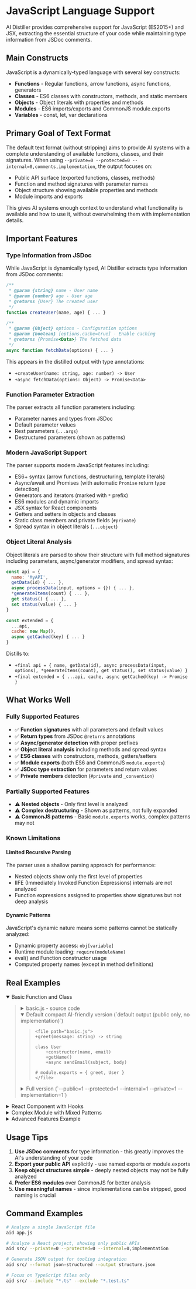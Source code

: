 # JavaScript Language Support

AI Distiller provides comprehensive support for JavaScript (ES2015+) and JSX, extracting the essential structure of your code while maintaining type information from JSDoc comments.

## Main Constructs

JavaScript is a dynamically-typed language with several key constructs:

- **Functions** - Regular functions, arrow functions, async functions, generators
- **Classes** - ES6 classes with constructors, methods, and static members
- **Objects** - Object literals with properties and methods
- **Modules** - ES6 imports/exports and CommonJS module.exports
- **Variables** - const, let, var declarations

## Primary Goal of Text Format

The default text format (without stripping) aims to provide AI systems with a complete understanding of available functions, classes, and their signatures. When using `--private=0 --protected=0 --internal=0,comments,implementation`, the output focuses on:

- Public API surface (exported functions, classes, methods)
- Function and method signatures with parameter names
- Object structure showing available properties and methods
- Module imports and exports

This gives AI systems enough context to understand what functionality is available and how to use it, without overwhelming them with implementation details.

## Important Features

### Type Information from JSDoc

While JavaScript is dynamically typed, AI Distiller extracts type information from JSDoc comments:

```javascript
/**
 * @param {string} name - User name
 * @param {number} age - User age
 * @returns {User} The created user
 */
function createUser(name, age) { ... }

/**
 * @param {Object} options - Configuration options
 * @param {boolean} [options.cache=true] - Enable caching
 * @returns {Promise<Data>} The fetched data
 */
async function fetchData(options) { ... }
```

This appears in the distilled output with type annotations:
- `+createUser(name: string, age: number) -> User`
- `+async fetchData(options: Object) -> Promise<Data>`

### Function Parameter Extraction

The parser extracts all function parameters including:
- Parameter names and types from JSDoc
- Default parameter values
- Rest parameters (`...args`)
- Destructured parameters (shown as patterns)

### Modern JavaScript Support

The parser supports modern JavaScript features including:
- ES6+ syntax (arrow functions, destructuring, template literals)
- Async/await and Promises (with automatic `Promise` return type detection)
- Generators and iterators (marked with `*` prefix)
- ES6 modules and dynamic imports
- JSX syntax for React components
- Getters and setters in objects and classes
- Static class members and private fields (`#private`)
- Spread syntax in object literals (`...object`)

### Object Literal Analysis

Object literals are parsed to show their structure with full method signatures including parameters, async/generator modifiers, and spread syntax:
```javascript
const api = {
  name: 'MyAPI',
  getData(id) { ... },
  async processData(input, options = {}) { ... },
  *generateItems(count) { ... },
  get status() { ... },
  set status(value) { ... }
}

const extended = {
  ...api,
  cache: new Map(),
  async getCached(key) { ... }
}
```

Distills to:
- `+final api = { name, getData(id), async processData(input, options), *generateItems(count), get status(), set status(value) }`
- `+final extended = { ...api, cache, async getCached(key) -> Promise }`

## What Works Well

### Fully Supported Features
- ✅ **Function signatures** with all parameters and default values
- ✅ **Return types** from JSDoc `@returns` annotations
- ✅ **Async/generator detection** with proper prefixes
- ✅ **Object literal analysis** including methods and spread syntax
- ✅ **ES6 classes** with constructors, methods, getters/setters
- ✅ **Module exports** (both ES6 and CommonJS `module.exports`)
- ✅ **JSDoc type extraction** for parameters and return values
- ✅ **Private members** detection (`#private` and `_convention`)

### Partially Supported Features
- ⚠️ **Nested objects** - Only first level is analyzed
- ⚠️ **Complex destructuring** - Shown as patterns, not fully expanded
- ⚠️ **CommonJS patterns** - Basic `module.exports` works, complex patterns may not

### Known Limitations

#### Limited Recursive Parsing
The parser uses a shallow parsing approach for performance:
- Nested objects show only the first level of properties
- IIFE (Immediately Invoked Function Expressions) internals are not analyzed
- Function expressions assigned to properties show signatures but not deep analysis

#### Dynamic Patterns
JavaScript's dynamic nature means some patterns cannot be statically analyzed:
- Dynamic property access: `obj[variable]`
- Runtime module loading: `require(moduleName)`
- eval() and Function constructor usage
- Computed property names (except in method definitions)

## Real Examples

<details open><summary>Basic Function and Class</summary><blockquote>
  <details><summary>basic.js - source code</summary><blockquote>

```javascript
/**
 * @param {string} message - The greeting message
 * @returns {string} Formatted greeting
 */
function greet(message) {
    return `Hello, ${message}!`;
}

class User {
    constructor(name, email) {
        this.name = name;
        this.email = email;
        this._id = Math.random();
    }

    getName() {
        return this.name;
    }

    async sendEmail(subject, body) {
        console.log(`Sending email to ${this.email}`);
        // Implementation here
    }
}

module.exports = { greet, User };
```

  </blockquote></details>
  <details open><summary>Default compact AI-friendly version (`default output (public only, no implementation)`)</summary><blockquote>

```
<file path="basic.js">
+greet(message: string) -> string

class User
    +constructor(name, email)
    +getName()
    +async sendEmail(subject, body)

# module.exports = { greet, User }
</file>
```

  </blockquote></details>
  <details><summary>Full version (`--public=1 --protected=1 --internal=1 --private=1 --implementation=1`)</summary><blockquote>

```
<file path="basic.js">
+greet(message: string) -> string:
    {
        return `Hello, ${message}!`;
    }

class User
    +constructor(name, email):
        {
            this.name = name;
            this.email = email;
            this._id = Math.random();
        }

    +getName():
        {
            return this.name;
        }

    +async sendEmail(subject, body):
        {
            console.log(`Sending email to ${this.email}`);
            // Implementation here
        }

# module.exports = { greet, User }
</file>
```

  </blockquote></details>
</blockquote></details>

<details><summary>React Component with Hooks</summary><blockquote>
  <details><summary>UserList.jsx - source code</summary><blockquote>

```javascript
import React, { useState, useEffect } from 'react';
import PropTypes from 'prop-types';

/**
 * Custom hook for fetching users
 * @returns {Array} List of users
 */
const useUsers = () => {
    const [users, setUsers] = useState([]);

    useEffect(() => {
        fetch('/api/users')
            .then(res => res.json())
            .then(data => setUsers(data));
    }, []);

    return users;
};

/**
 * User list component
 * @param {Object} props - Component props
 * @param {string} props.title - List title
 * @param {Function} props.onUserClick - Click handler
 */
function UserList({ title, onUserClick }) {
    const users = useUsers();

    return (
        <div className="user-list">
            <h2>{title}</h2>
            <ul>
                {users.map(user => (
                    <li key={user.id} onClick={() => onUserClick(user)}>
                        {user.name}
                    </li>
                ))}
            </ul>
        </div>
    );
}

UserList.propTypes = {
    title: PropTypes.string.isRequired,
    onUserClick: PropTypes.func
};

export default UserList;
```

  </blockquote></details>
  <details open><summary>Default compact AI-friendly version (`default output (public only, no implementation)`)</summary><blockquote>

```
<file path="UserList.jsx">
import React as react from react
import PropTypes as PropTypes from prop-types

+final useUsers() -> Array

+UserList({ title, onUserClick }: Object)

+final UserList.propTypes = { title, onUserClick }

# Exports: UserList
</file>
```

  </blockquote></details>
</blockquote></details>

<details><summary>Complex Module with Mixed Patterns</summary><blockquote>
  <details><summary>api-client.js - source code</summary><blockquote>

```javascript
import axios from 'axios';

const API_BASE = 'https://api.example.com';

// Private helper
function buildUrl(endpoint) {
    return `${API_BASE}${endpoint}`;
}

/**
 * API client with authentication
 */
class ApiClient {
    constructor(apiKey) {
        this.apiKey = apiKey;
        this.axios = axios.create({
            headers: { 'X-API-Key': apiKey }
        });
    }

    async get(endpoint) {
        const response = await this.axios.get(buildUrl(endpoint));
        return response.data;
    }

    async post(endpoint, data) {
        const response = await this.axios.post(buildUrl(endpoint), data);
        return response.data;
    }
}

// Factory function
export const createClient = (apiKey) => new ApiClient(apiKey);

// Convenience methods
export const quickGet = async (endpoint) => {
    const client = new ApiClient(process.env.API_KEY);
    return client.get(endpoint);
};

export default ApiClient;
```

  </blockquote></details>
  <details open><summary>Default compact AI-friendly version (`default output (public only, no implementation)`)</summary><blockquote>

```
<file path="api-client.js">
import axios from axios

+final API_BASE = 'https://api.example.com'

class ApiClient:
    +constructor(apiKey)
    +async get(endpoint) -> Promise
    +async post(endpoint, data) -> Promise

+final createClient = (apiKey) => new ApiClient(apiKey)
+final async quickGet = async (endpoint) -> Promise

# Exports: createClient, quickGet, ApiClient
</file>
```

  </blockquote></details>
</blockquote></details>

<details><summary>Advanced Features Example</summary><blockquote>
  <details><summary>advanced-features.js - source code</summary><blockquote>

```javascript
// Object with spread syntax and methods
const baseApi = {
    timeout: 5000,
    retry: 3
};

const dataService = {
    ...baseApi,
    cache: new Map(),

    async getData(id, options = {}) {
        // Implementation
        return { id, ...options };
    },

    *generateBatch(count = 10) {
        for (let i = 0; i < count; i++) {
            yield { id: i, data: `item-${i}` };
        }
    },

    get cacheSize() {
        return this.cache.size;
    },

    set maxCacheSize(value) {
        this._maxCache = value;
    }
};

// Class with private fields
class SecureStore {
    #encryptionKey;
    #data = new Map();

    constructor(key) {
        this.#encryptionKey = key;
    }

    async store(key, value) {
        const encrypted = await this.#encrypt(value);
        this.#data.set(key, encrypted);
    }

    async #encrypt(data) {
        // Private method
        return btoa(JSON.stringify(data));
    }
}

/**
 * @param {string[]} items - Array of items
 * @param {Function} callback - Processing callback
 * @returns {Promise<void>}
 */
async function processItems(items, callback) {
    for (const item of items) {
        await callback(item);
    }
}
```

  </blockquote></details>
  <details open><summary>Default compact AI-friendly version (`default output (public only, no implementation)`)</summary><blockquote>

```
<file path="advanced-features.js">
+final baseApi = { timeout, retry }
+final dataService = { ...baseApi, cache, async getData(id, options) -> Promise, *generateBatch(count), get cacheSize(), set maxCacheSize(value) }

class SecureStore:
    +constructor(key)
    +async store(key, value) -> Promise

+async processItems(items: string[], callback: Function) -> Promise<void>
</file>
```

  </blockquote></details>
</blockquote></details>

## Usage Tips

1. **Use JSDoc comments** for type information - this greatly improves the AI's understanding of your code
2. **Export your public API** explicitly - use named exports or module.exports
3. **Keep object structures simple** - deeply nested objects may not be fully analyzed
4. **Prefer ES6 modules** over CommonJS for better analysis
5. **Use meaningful names** - since implementations can be stripped, good naming is crucial

## Command Examples

```bash
# Analyze a single JavaScript file
aid app.js

# Analyze a React project, showing only public APIs
aid src/ --private=0 --protected=0 --internal=0,implementation

# Generate JSON output for tooling integration
aid src/ --format json-structured --output structure.json

# Focus on TypeScript files only
aid src/ --include "*.ts" --exclude "*.test.ts"
```